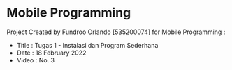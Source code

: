 # Mobile Programming

Project Created by Fundroo Orlando [535200074] for Mobile Programming :

- Title : Tugas 1 - Instalasi dan Program Sederhana
- Date : 18 February 2022
- Video : No. 3
